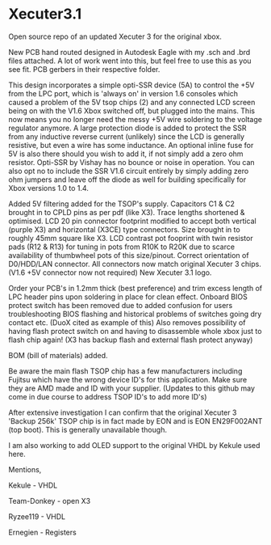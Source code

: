 # Xecuter3.1

Open source repo of an updated Xecuter 3 for the original xbox.

New PCB hand routed designed in Autodesk Eagle with my .sch and .brd files attached. A lot of work went into this, but feel free to use this as you see fit.
PCB gerbers in their respective folder.

This design incorporates a simple opti-SSR device (5A) to control the +5V from the LPC port, which is 'always on' in version 1.6 consoles which caused a problem of the 5V tsop chips (2) and any connected LCD screen being on with the V1.6 Xbox switched off, but plugged into the mains. This now means you no longer need the messy +5V wire soldering to the voltage regulator anymore.
A large protection diode is added to protect the SSR from any inductive reverse current (unlikely) since the LCD is generally resistive, but even a wire has some inductance. An optional inline fuse for 5V is also there should you wish to add it, if not simply add a zero ohm resistor.
Opti-SSR by Vishay has no bounce or noise in operation. You can also opt no to include the SSR V1.6 circuit entirely by simply adding zero ohm jumpers and leave off the diode as well for building specifically for Xbox versions 1.0 to 1.4.

Added 5V filtering added for the TSOP's supply.
Capacitors C1 & C2 brought in to CPLD pins as per pdf (like X3).
Trace lengths shortened & optimised.
LCD 20 pin connector footprint modified to accept both vertical (purple X3) and horizontal (X3CE) type connectors.
Size brought in to roughly 45mm square like X3.
LCD contrast pot fooprint with twin resistor pads (R12 & R13) for tuning in pots from R10K to R20K due to scarce availability of thumbwheel pots of this size/pinout.
Correct orientation of D0/HDD/LAN connector. All connectors now match original Xecuter 3 chips. (V1.6 +5V connector now not required)
New Xecuter 3.1 logo.

Order your PCB's in 1.2mm thick (best preference) and trim excess length of LPC header pins upon soldering in place for clean effect.
Onboard BIOS protect switch has been removed due to added confusion for users troubleshooting BIOS flashing and historical problems of switches going dry contact etc. (DuoX cited as example of this)
Also removes possibility of having flash protect switch on and having to disassemble whole xbox just to flash chip again! (X3 has backup flash and external flash protect anyway)

BOM (bill of materials) added.

Be aware the main flash TSOP chip has a few manufacturers including Fujitsu which have the wrong device ID's for this application. Make sure they are AMD made and ID with your supplier.
(Updates to this github may come in due course to address TSOP ID's to add more ID's)

After extensive investigation I can confirm that the original Xecuter 3 'Backup 256k' TSOP chip is in fact made by EON and is EON EN29F002ANT (top boot). This is generally unavailable though.

I am also working to add OLED support to the original VHDL by Kekule used here.

Mentions,

Kekule - VHDL

Team-Donkey - open X3

Ryzee119 - VHDL

Ernegien - Registers


